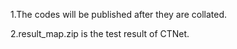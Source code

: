 1.The codes will be published after they are collated.

2.result_map.zip is the test result of CTNet.
